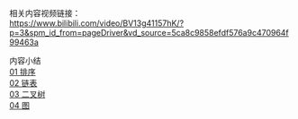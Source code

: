相关内容视频链接：   
https://www.bilibili.com/video/BV13g41157hK/?p=3&spm_id_from=pageDriver&vd_source=5ca8c9858efdf576a9c470964f99463a

内容小结   
[01 排序](https://github.com/1669367170/leetcode/blob/master/01-bzhan-zcy/01-Sort.md)   
[02 链表](https://github.com/1669367170/leetcode/blob/master/01-bzhan-zcy/02-LinkedList.md)   
[03 二叉树](https://github.com/1669367170/leetcode/blob/master/01-bzhan-zcy/03-Tree.md)   
[04 图](https://github.com/1669367170/leetcode/blob/master/01-bzhan-zcy/04-Graph.md)